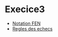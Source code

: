 # Execice3

- [Notation FEN](https://en.wikipedia.org/wiki/Forsyth%E2%80%93Edwards_Notation)
- [Regles des echecs](https://www.europe-echecs.com/art/2-le-deplacement-des-pieces-93.html)
